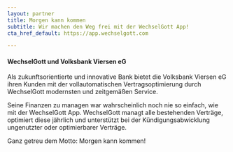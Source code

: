 ```yaml
---
layout: partner 
title: Morgen kann kommen 
subtitle: Wir machen den Weg frei mit der WechselGott App!
cta_href_default: https://app.wechselgott.com

---
```


#### WechselGott und Volksbank Viersen eG

Als zukunftsorientierte und innovative Bank bietet die Volksbank Viersen eG ihren Kunden mit der vollautomatischen
Vertragsoptimierung durch WechselGott modernsten und zeitgemäßen Service.

Seine Finanzen zu managen war wahrscheinlich noch nie so einfach, wie mit der WechselGott App. WechselGott managt alle
bestehenden Verträge, optimiert diese jährlich und unterstützt bei der Kündigungsabwicklung ungenutzter oder
optimierbarer Verträge.

Ganz getreu dem Motto: Morgen kann kommen!


